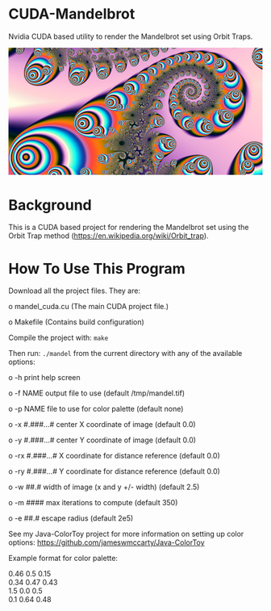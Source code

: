 # CUDA-Mandelbrot
Nvidia CUDA based utility to render the Mandelbrot set using Orbit Traps.

![Mandelbrot Set Screenshot](screenshot.png "Example screenshot")

# Background
This is a CUDA based project for rendering the Mandelbrot set using the Orbit Trap method (https://en.wikipedia.org/wiki/Orbit_trap).

# How To Use This Program
Download all the project files.  They are:

o mandel_cuda.cu (The main CUDA project file.)

o Makefile (Contains build configuration)

Compile the project with: `make`

Then run: `./mandel` from the current directory with any of the available options:

o -h					  print help screen

o -f NAME                 output file to use (default /tmp/mandel.tif)

o -p NAME                 file to use for color palette (default none)

o -x #.###...#            center X coordinate of image (default 0.0)

o -y #.###...#            center Y coordinate of image (default 0.0)

o -rx #.###...#           X coordinate for distance reference (default 0.0)

o -ry #.###...#           Y coordinate for distance reference (default 0.0)

o -w ##.#                 width of image (x and y +/- width) (default 2.5)

o -m ####                 max iterations to compute (default 350)

o -e ##.#                 escape radius (default 2e5)

See my Java-ColorToy project for more information on setting up color options: https://github.com/jameswmccarty/Java-ColorToy 

Example format for color palette:

0.46 0.5 0.15  
0.34 0.47 0.43  
1.5 0.0 0.5  
0.1 0.64 0.48  


